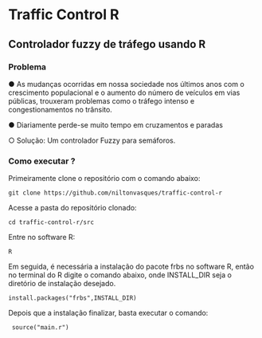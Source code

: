 # Traffic Control R
## Controlador fuzzy de tráfego usando R

### Problema

● As mudanças ocorridas em nossa sociedade nos
últimos anos com o crescimento populacional e o
aumento do número de veículos em vias
públicas, trouxeram problemas como o tráfego
intenso e congestionamentos no trânsito.


● Diariamente perde-se muito tempo em
cruzamentos e paradas


○ Solução: Um controlador Fuzzy para semáforos.

### Como executar ?


Primeiramente clone o repositório com o comando abaixo:

	git clone https://github.com/niltonvasques/traffic-control-r

Acesse a pasta do repositório clonado:

	cd traffic-control-r/src

Entre no software R:

	R

Em seguida, é necessária a instalação do pacote frbs no software R, então no terminal do R
digite o comando abaixo, onde INSTALL_DIR seja o diretório de instalação desejado.

	install.packages("frbs",INSTALL_DIR)

Depois que a instalação finalizar, basta executar o comando:

	 source("main.r")





